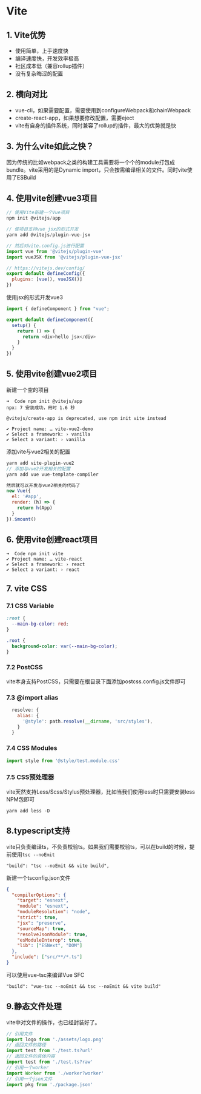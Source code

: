 # Vite

## 1. Vite优势
- 使用简单，上手速度快
- 编译速度快，开发效率极高
- 社区成本低（兼容rollup插件）
- 没有复杂晦涩的配置

## 2. 横向对比
- vue-cli，如果需要配置，需要使用到configureWebpack和chainWebpack
- create-react-app，如果想要修改配置，需要eject
- vite有自身的插件系统，同时兼容了rollup的插件，最大的优势就是快

## 3. 为什么vite如此之快？
因为传统的比如webpack之类的构建工具需要将一个个的module打包成bundle。vite采用的是Dynamic import，只会按需编译相关的文件。同时vite使用了ESBuild

## 4. 使用vite创建vue3项目

```js
// 使用Vite新建一个Vue项目
npm init @vitejs/app

// 使项目支持vue jsx的形式开发
yarn add @vitejs/plugin-vue-jsx

// 然后对vite.config.js进行配置
import vue from '@vitejs/plugin-vue'
import vueJSX from '@vitejs/plugin-vue-jsx'

// https://vitejs.dev/config/
export default defineConfig({
  plugins: [vue(), vueJSX()]
})
```

使用jsx的形式开发vue3

```js
import { defineComponent } from "vue";

export default defineComponent({
  setup() {
    return () => {
      return <div>hello jsx</div>
    }
  }
})
```

## 5. 使用vite创建vue2项目

新建一个空的项目

```
➜  Code npm init @vitejs/app
npx: 7 安装成功，用时 1.6 秒

@vitejs/create-app is deprecated, use npm init vite instead

✔ Project name: … vite-vue2-demo
✔ Select a framework: › vanilla
✔ Select a variant: › vanilla
```

添加vite与vue2相关的配置

```js
yarn add vite-plugin-vue2
// 添加与vue2开发相关的配置
yarn add vue vue-template-compiler

然后就可以开发与vue2相关的代码了
new Vue({
  el: '#app',
  render: (h) => {
    return h(App)
  }
}).$mount()
```

## 6. 使用vite创建react项目

```
➜  Code npm init vite
✔ Project name: … vite-react
✔ Select a framework: › react
✔ Select a variant: › react
```

## 7. vite CSS

### 7.1 CSS Variable

```css
:root {
  --main-bg-color: red;
}

.root {
  background-color: var(--main-bg-color);
}
```

### 7.2 PostCSS

vite本身支持PostCSS，只需要在根目录下面添加postcss.config.js文件即可

### 7.3 @import alias

```js
  resolve: {
    alias: {
      '@style': path.resolve(__dirname, 'src/styles'),
    }
  }
```

### 7.4 CSS Modules

```js
import style from '@style/test.module.css'
```

### 7.5 CSS预处理器

vite天然支持Less/Scss/Stylus预处理器，比如当我们使用less时只需要安装less NPM包即可

```
yarn add less -D
```

## 8.typescript支持

vite只负责编译ts，不负责校验ts。如果我们需要校验ts，可以在build的时候，提前使用`tsc --noEmit`

```
"build": "tsc --noEmit && vite build",
```

新建一个tsconfig.json文件

```json
{
  "compilerOptions": {
    "target": "esnext",
    "module": "esnext",
    "moduleResolution": "node",
    "strict": true,
    "jsx": "preserve",
    "sourceMap": true,
    "resolveJsonModule": true,
    "esModuleInterop": true,
    "lib": ["ESNext", "DOM"]
  },
  "include": ["src/**/*.ts"]
}
```

可以使用vue-tsc来编译Vue SFC

```
"build": "vue-tsc --noEmit && tsc --noEmit && vite build"
```

## 9.静态文件处理
vite中对文件的操作，也已经封装好了。

```js
// 引用文件
import logo from './assets/logo.png'
// 返回文件的路径
import test from './test.ts?url'
// 返回文件的具体内容
import test from './test.ts?raw'
// 引用一个worker
import Worker from './worker?worker'
// 引用一个json文件
import pkg from './package.json'
```